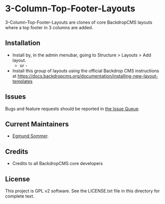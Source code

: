 3-Column-Top-Footer-Layouts
======================

3-Column-Top-Footer-Layouts are clones of core BackdropCMS layouts
where a top footer in 3 columns are added.

Installation
------------

- Install by, in the admin menubar, going to Structure > Layouts > Add layout.
  - or -
- Install this group of layouts using the official Backdrop CMS instructions at
  https://docs.backdropcms.org/documentation/installing-new-layout-templates

  
Issues
------

Bugs and feature requests should be reported in [the Issue Queue](https://github.com/Egmund/3-Column-Top-Footer-Layouts/issues).

Current Maintainers
-------------------

- [Egmund Sommer](https://github.com/egmund).

Credits
-------

- Credits to all BackdropCMS core developers


License
-------

This project is GPL v2 software.
See the LICENSE.txt file in this directory for complete text.
